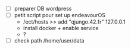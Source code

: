 - [ ] preparer DB wordpress
- [ ] petit script pour set up endeavourOS
  - /ect/hosts >> add "qjungo.42.fr" 127.0.0.1
  - install docker + enable service
  - ?
- [ ] check path /home/user/data
